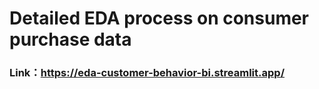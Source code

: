 # Detailed EDA process on consumer purchase data
### Link：https://eda-customer-behavior-bi.streamlit.app/
